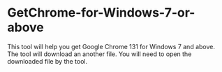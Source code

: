 # GetChrome-for-Windows-7-or-above
This tool will help you get Google Chrome 131 for Windows 7 and above. The tool will download an another file. You will need to open the downloaded file by the tool.
